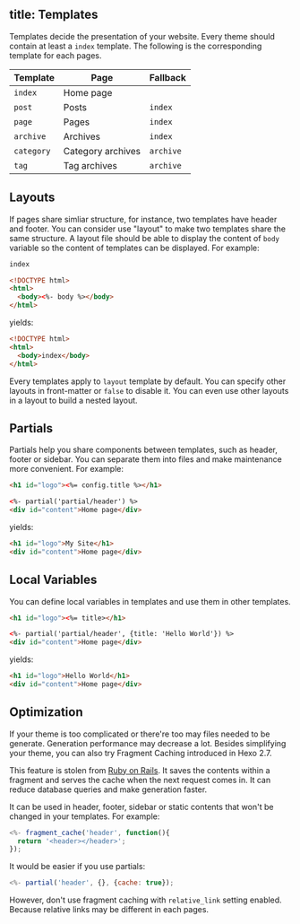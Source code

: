 title: Templates
---
Templates decide the presentation of your website. Every theme should contain at least a `index` template. The following is the corresponding template for each pages.

Template | Page | Fallback
--- | --- | ---
`index` | Home page | 
`post` | Posts | `index`
`page` | Pages | `index`
`archive` | Archives | `index`
`category` | Category archives | `archive`
`tag` | Tag archives | `archive`

## Layouts

If pages share simliar structure, for instance, two templates have header and footer. You can consider use "layout" to make two templates share the same structure. A layout file should be able to display the content of `body` variable so the content of templates can be displayed. For example:

``` html index.ejs
index
```

``` html layout.ejs
<!DOCTYPE html>
<html>
  <body><%- body %></body>
</html>
```

yields:

``` html
<!DOCTYPE html>
<html>
  <body>index</body>
</html>
```

Every templates apply to `layout` template by default. You can specify other layouts in front-matter or `false` to disable it. You can even use other layouts in a layout to build a nested layout.

## Partials

Partials help you share components between templates, such as header, footer or sidebar. You can separate them into files and make maintenance more convenient. For example:


``` html partial/header.ejs
<h1 id="logo"><%= config.title %></h1>
```

``` html index.ejs
<%- partial('partial/header') %>
<div id="content">Home page</div>
```

yields:

``` html
<h1 id="logo">My Site</h1>
<div id="content">Home page</div>
```

## Local Variables

You can define local variables in templates and use them in other templates.

``` html partial/header.ejs
<h1 id="logo"><%= title></h1>
```

``` html index.ejs
<%- partial('partial/header', {title: 'Hello World'}) %>
<div id="content">Home page</div>
```

yields:

``` html
<h1 id="logo">Hello World</h1>
<div id="content">Home page</div>
```

## Optimization

If your theme is too complicated or there're too may files needed to be generate. Generation performance may decrease a lot. Besides simplifying your theme, you can also try Fragment Caching introduced in Hexo 2.7.

This feature is stolen from [Ruby on Rails](http://guides.rubyonrails.org/caching_with_rails.html#fragment-caching). It saves the contents within a fragment and serves the cache when the next request comes in. It can reduce database queries and make generation faster.

It can be used in header, footer, sidebar or static contents that won't be changed in your templates. For example:

``` js
<%- fragment_cache('header', function(){
  return '<header></header>';
});
```

It would be easier if you use partials:

``` js
<%- partial('header', {}, {cache: true});
```

However, don't use fragment caching with `relative_link` setting enabled. Because relative links may be different in each pages.